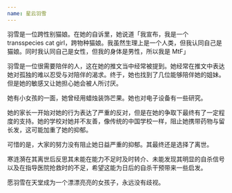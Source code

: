 ```yaml
---
name: 星云羽雪
---
```

羽雪是一位跨性别猫娘。在她的自诉里，她说道「我宣布，我是一个 transspecies cat girl，跨物种猫娘。我虽然生理上是一个人类，但我认同自己是猫娘。同时我认同自己是女性，但我的身体是男性，所以我是 MtF」

羽雪是一位很需要陪伴的人，这在她的推文当中经常被提到。她经常在推文中表达她对孤独的难以忍受与对陪伴的渴求。终于，她也找到了几位能够陪伴她的姐妹。但是她的敏感又让她担心她会被人所讨厌。

她有小女孩的一面，她曾经用蜡烛装饰芒果。她也对电子设备有一些研究。

她的家长一开始对她的行为表达了严重的反对，但是在她的争取下最终有了一定程度的支持。她的学校对她并不友善，像传统的中国学校一样，阻止她携带药物与留长发，这可能加重了她的抑郁。

可惜的是，大家的努力没有阻止她日益严重的抑郁。其最终还是选择了离世。

寒涟漪在其离世后反思其未能在能力不足时及时转介、未能发现其明显的自杀信号以及在指导医院抢救时的不足，希望这能为日后的自杀干预带来一些启发。

愿羽雪在天堂成为一个漂漂亮亮的女孩子，永远没有歧视。
